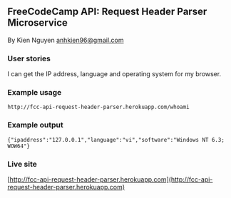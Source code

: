 ## FreeCodeCamp API: Request Header Parser Microservice
By Kien Nguyen <anhkien96@gmail.com>

### User stories

I can get the IP address, language and operating system for my browser.

### Example usage
```
http://fcc-api-request-header-parser.herokuapp.com/whoami
```
### Example output
```
{"ipaddress":"127.0.0.1","language":"vi","software":"Windows NT 6.3; WOW64"}
```
### Live site
[http://fcc-api-request-header-parser.herokuapp.com](http://fcc-api-request-header-parser.herokuapp.com)